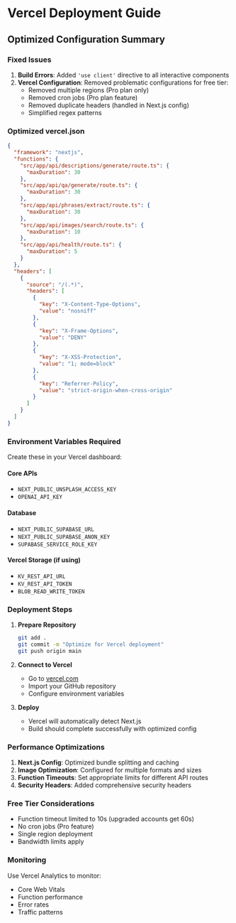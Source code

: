 # Vercel Deployment Guide

## Optimized Configuration Summary

### Fixed Issues

1. **Build Errors**: Added `'use client'` directive to all interactive components
2. **Vercel Configuration**: Removed problematic configurations for free tier:
   - Removed multiple regions (Pro plan only)
   - Removed cron jobs (Pro plan feature)  
   - Removed duplicate headers (handled in Next.js config)
   - Simplified regex patterns

### Optimized vercel.json

```json
{
  "framework": "nextjs",
  "functions": {
    "src/app/api/descriptions/generate/route.ts": {
      "maxDuration": 30
    },
    "src/app/api/qa/generate/route.ts": {
      "maxDuration": 30
    },
    "src/app/api/phrases/extract/route.ts": {
      "maxDuration": 30
    },
    "src/app/api/images/search/route.ts": {
      "maxDuration": 10
    },
    "src/app/api/health/route.ts": {
      "maxDuration": 5
    }
  },
  "headers": [
    {
      "source": "/(.*)",
      "headers": [
        {
          "key": "X-Content-Type-Options",
          "value": "nosniff"
        },
        {
          "key": "X-Frame-Options", 
          "value": "DENY"
        },
        {
          "key": "X-XSS-Protection",
          "value": "1; mode=block"
        },
        {
          "key": "Referrer-Policy",
          "value": "strict-origin-when-cross-origin"
        }
      ]
    }
  ]
}
```

### Environment Variables Required

Create these in your Vercel dashboard:

#### Core APIs
- `NEXT_PUBLIC_UNSPLASH_ACCESS_KEY`
- `OPENAI_API_KEY`

#### Database
- `NEXT_PUBLIC_SUPABASE_URL`
- `NEXT_PUBLIC_SUPABASE_ANON_KEY`
- `SUPABASE_SERVICE_ROLE_KEY`

#### Vercel Storage (if using)
- `KV_REST_API_URL`
- `KV_REST_API_TOKEN`
- `BLOB_READ_WRITE_TOKEN`

### Deployment Steps

1. **Prepare Repository**
   ```bash
   git add .
   git commit -m "Optimize for Vercel deployment"
   git push origin main
   ```

2. **Connect to Vercel**
   - Go to [vercel.com](https://vercel.com)
   - Import your GitHub repository
   - Configure environment variables

3. **Deploy**
   - Vercel will automatically detect Next.js
   - Build should complete successfully with optimized config

### Performance Optimizations

1. **Next.js Config**: Optimized bundle splitting and caching
2. **Image Optimization**: Configured for multiple formats and sizes
3. **Function Timeouts**: Set appropriate limits for different API routes
4. **Security Headers**: Added comprehensive security headers

### Free Tier Considerations

- Function timeout limited to 10s (upgraded accounts get 60s)
- No cron jobs (Pro feature)
- Single region deployment
- Bandwidth limits apply

### Monitoring

Use Vercel Analytics to monitor:
- Core Web Vitals
- Function performance
- Error rates
- Traffic patterns